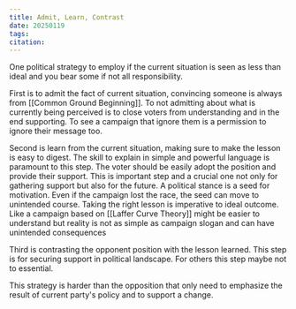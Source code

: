 ```yaml
---
title: Admit, Learn, Contrast
date: 20250119
tags: 
citation:
---
```

One political strategy to employ if the current situation is seen as less than ideal and you bear some if not all responsibility.

First is to admit the fact of current situation, convincing someone is always from [[Common Ground Beginning]]. To not admitting about what is currently being perceived is to close voters from understanding and in the end supporting. To see a campaign that ignore them is a permission to ignore their message too.

Second is learn from the current situation, making sure to make the lesson is easy to digest. The skill to explain in simple and powerful language is paramount to this step. The voter should be easily adopt the position and provide their support. This is important step and a crucial one not only for gathering support but also for the future. A political stance is a seed for motivation. Even if the campaign lost the race, the seed can move to unintended course. Taking the right lesson is imperative to ideal outcome. Like a campaign based on [[Laffer Curve Theory]] might be easier to understand but reality is not as simple as campaign slogan and can have unintended consequences

Third is contrasting the opponent position with the lesson learned. This step is for securing support in political landscape. For others this step maybe not to essential.

This strategy is harder than the opposition that only need to emphasize the result of current party's policy and to support a change.